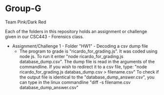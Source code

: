 # Group-G
Team Pink/Dark Red

Each of the folders in this repository holds an assignment or challenge given in our CSC443 - Forensics class.

* Assignment/Challenge 1 - Folder "HW1" - Decoding a csv dump file 
    - The program to grade is "ricardo_for_grading.js". It was coded using node js.
      To run it enter "node ricardo_for_grading.js database_dump.csv". The dump file is read in the arguments of the commandline. 
      If you wish to redirect it to a csv file, type: "node ricardo_for_grading.js databas_dump.csv > filename.csv"
      To check if the output file is identical to the "database_dump_answer.csv", you can type in the linux commandline "diff -s filename.csv database_dump_answer.csv"
